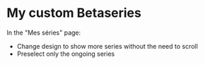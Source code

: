 My custom Betaseries
======================

In the "Mes séries" page:
 * Change design to show more series without the need to scroll
 * Preselect only the ongoing series
